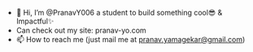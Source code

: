 - 👋 Hi, I’m @PranavY006 a student to build something cool😎 & Impactful✨
- Can check out my site: pranav-yo.com
- 📫 How to reach me (just mail me at pranav.yamagekar@gmail.com)

<!---
PranavY006/PranavY006 is a ✨ special ✨ repository because its `README.md` (this file) appears on your GitHub profile.
You can click the Preview link to take a look at your changes.
--->
